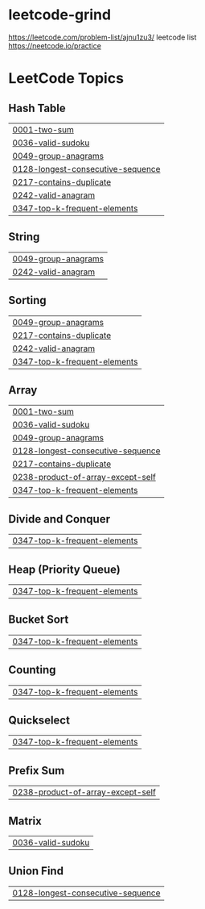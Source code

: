 # leetcode-grind
https://leetcode.com/problem-list/ajnu1zu3/
leetcode list
https://neetcode.io/practice


<!---LeetCode Topics Start-->
# LeetCode Topics
## Hash Table
|  |
| ------- |
| [0001-two-sum](https://github.com/FizanMuhammedFaisal/leetcode-grind/tree/master/0001-two-sum) |
| [0036-valid-sudoku](https://github.com/FizanMuhammedFaisal/leetcode-grind/tree/master/0036-valid-sudoku) |
| [0049-group-anagrams](https://github.com/FizanMuhammedFaisal/leetcode-grind/tree/master/0049-group-anagrams) |
| [0128-longest-consecutive-sequence](https://github.com/FizanMuhammedFaisal/leetcode-grind/tree/master/0128-longest-consecutive-sequence) |
| [0217-contains-duplicate](https://github.com/FizanMuhammedFaisal/leetcode-grind/tree/master/0217-contains-duplicate) |
| [0242-valid-anagram](https://github.com/FizanMuhammedFaisal/leetcode-grind/tree/master/0242-valid-anagram) |
| [0347-top-k-frequent-elements](https://github.com/FizanMuhammedFaisal/leetcode-grind/tree/master/0347-top-k-frequent-elements) |
## String
|  |
| ------- |
| [0049-group-anagrams](https://github.com/FizanMuhammedFaisal/leetcode-grind/tree/master/0049-group-anagrams) |
| [0242-valid-anagram](https://github.com/FizanMuhammedFaisal/leetcode-grind/tree/master/0242-valid-anagram) |
## Sorting
|  |
| ------- |
| [0049-group-anagrams](https://github.com/FizanMuhammedFaisal/leetcode-grind/tree/master/0049-group-anagrams) |
| [0217-contains-duplicate](https://github.com/FizanMuhammedFaisal/leetcode-grind/tree/master/0217-contains-duplicate) |
| [0242-valid-anagram](https://github.com/FizanMuhammedFaisal/leetcode-grind/tree/master/0242-valid-anagram) |
| [0347-top-k-frequent-elements](https://github.com/FizanMuhammedFaisal/leetcode-grind/tree/master/0347-top-k-frequent-elements) |
## Array
|  |
| ------- |
| [0001-two-sum](https://github.com/FizanMuhammedFaisal/leetcode-grind/tree/master/0001-two-sum) |
| [0036-valid-sudoku](https://github.com/FizanMuhammedFaisal/leetcode-grind/tree/master/0036-valid-sudoku) |
| [0049-group-anagrams](https://github.com/FizanMuhammedFaisal/leetcode-grind/tree/master/0049-group-anagrams) |
| [0128-longest-consecutive-sequence](https://github.com/FizanMuhammedFaisal/leetcode-grind/tree/master/0128-longest-consecutive-sequence) |
| [0217-contains-duplicate](https://github.com/FizanMuhammedFaisal/leetcode-grind/tree/master/0217-contains-duplicate) |
| [0238-product-of-array-except-self](https://github.com/FizanMuhammedFaisal/leetcode-grind/tree/master/0238-product-of-array-except-self) |
| [0347-top-k-frequent-elements](https://github.com/FizanMuhammedFaisal/leetcode-grind/tree/master/0347-top-k-frequent-elements) |
## Divide and Conquer
|  |
| ------- |
| [0347-top-k-frequent-elements](https://github.com/FizanMuhammedFaisal/leetcode-grind/tree/master/0347-top-k-frequent-elements) |
## Heap (Priority Queue)
|  |
| ------- |
| [0347-top-k-frequent-elements](https://github.com/FizanMuhammedFaisal/leetcode-grind/tree/master/0347-top-k-frequent-elements) |
## Bucket Sort
|  |
| ------- |
| [0347-top-k-frequent-elements](https://github.com/FizanMuhammedFaisal/leetcode-grind/tree/master/0347-top-k-frequent-elements) |
## Counting
|  |
| ------- |
| [0347-top-k-frequent-elements](https://github.com/FizanMuhammedFaisal/leetcode-grind/tree/master/0347-top-k-frequent-elements) |
## Quickselect
|  |
| ------- |
| [0347-top-k-frequent-elements](https://github.com/FizanMuhammedFaisal/leetcode-grind/tree/master/0347-top-k-frequent-elements) |
## Prefix Sum
|  |
| ------- |
| [0238-product-of-array-except-self](https://github.com/FizanMuhammedFaisal/leetcode-grind/tree/master/0238-product-of-array-except-self) |
## Matrix
|  |
| ------- |
| [0036-valid-sudoku](https://github.com/FizanMuhammedFaisal/leetcode-grind/tree/master/0036-valid-sudoku) |
## Union Find
|  |
| ------- |
| [0128-longest-consecutive-sequence](https://github.com/FizanMuhammedFaisal/leetcode-grind/tree/master/0128-longest-consecutive-sequence) |
<!---LeetCode Topics End-->
